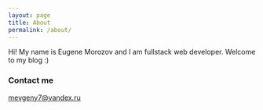 ```yaml
---
layout: page
title: About
permalink: /about/
---
```


Hi! My name is Eugene Morozov and I am fullstack web developer. Welcome to my blog :)

### Contact me

[mevgeny7@yandex.ru](mailto:mevgeny7@yandex.ru)